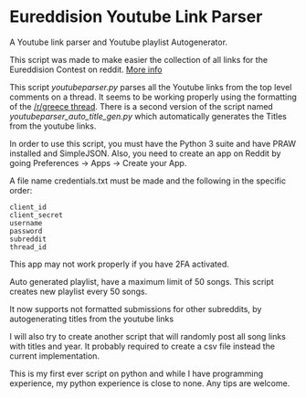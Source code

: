 # Eureddision Youtube Link Parser
A Youtube link parser and Youtube playlist Autogenerator.

This script was made to make easier the collection of all links for the Eureddision Contest on reddit. [More info](https://www.reddit.com/r/Eureddision/wiki/faq)

This script *youtubeparser.py* parses all the Youtube links from the top level comments on a thread. It seems to be working properly using the formatting of the [/r/greece thread](https://www.reddit.com/r/greece/comments/agyb3i/). There is a second version of the script named *youtubeparser_auto_title_gen.py* which automatically generates the Titles from the youtube links.

In order to use this script, you must have the Python 3 suite and have PRAW installed and SimpleJSON. Also, you need to create an app on Reddit by going Preferences -> Apps -> Create your App.

A file name credentials.txt must be made and the following in the specific order:

```
client_id
client_secret
username
password
subreddit
thread_id
```

This app may not work properly if you have 2FA activated.

Auto generated playlist, have a maximum limit of 50 songs. This script creates new playlist every 50 songs.

It now supports not formatted submissions for other subreddits, by autogenerating titles from the youtube links 


I will also try to create another script that will randomly post all song links with titles and year. It probably required to create a csv file instead the current implementation.

This is my first ever script on python and while I have programming experience, my python experience is close to none. Any tips are welcome.
